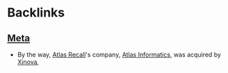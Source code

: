 
# Backlinks
## [Meta](<Meta.md>)
- By the way, [Atlas Recall](<Atlas Recall.md>)'s company, [Atlas Informatics](<Atlas Informatics.md>), was acquired by [Xinova](<Xinova.md>),

